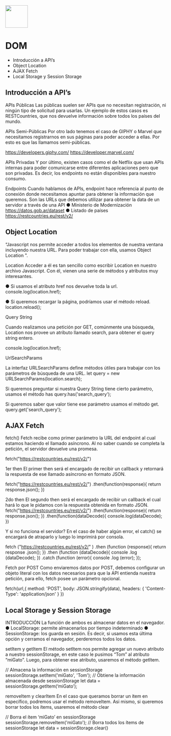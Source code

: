 <img  src='../logo.png' height='70px'>

# DOM   

* Introducción a API’s
* Object Location
* AJAX Fetch
* Local Storage y Session Storage

## Introducción a API’s
APIs Públicas
Las públicas suelen ser APIs que no necesitan
registración, ni ningún tipo de solicitud para usarlas. Un
ejemplo de estos casos es RESTCountries, que nos
devuelve información sobre todos los países del mundo.

APIs Semi-Públicas
Por otro lado tenemos el caso de GIPHY o Marvel que
necesitamos registrarnos en sus páginas para poder
acceder a ellas. Por esto es que las llamamos
semi-públicas.

https://developers.giphy.com/
https://developer.marvel.com/

APIs Privadas
Y por último, existen casos como el de Netflix que usan
APIs internas para poder comunicarse entre diferentes
aplicaciones pero que son privadas. Es decir, los
endpoints no están disponibles para nuestro consumo.

Endpoints
Cuando hablamos de APIs, endpoint hace referencia al
punto de conexión donde necesitamos apuntar para
obtener la información que queremos.
Son las URLs que debemos utilizar para obtener la data
de un servidor a través de una API
● Ministerio de Modernización
https://datos.gob.ar/dataset
● Listado de países
https://restcountries.eu/rest/v2/

## Object Location
“Javascript nos permite acceder a
todos los elementos de nuestra
ventana incluyendo nuestra URL.
Para poder trabajar con ella,
usamos Object Location ".

Location
Acceder a él es tan sencillo como escribir Location en nuestro
archivo Javascript. Con él, vienen una serie de métodos y
atributos muy interesantes.

● Si usamos el atributo href nos devuelve toda la url.
console.log(location.href);

● Si queremos recargar la página, podríamos usar el método
reload.
  location.reload();

  Query String

  Cuando realizamos una petición por GET, comúnmente una
búsqueda, Location nos provee un atributo llamado search,
para obtener el query string entero.

console.log(location.href);

UrlSearchParams

La interfaz URLSearchParams define métodos útiles para
trabajar con los parámetros de búsqueda de una URL.
let query = new URLSearchParams(location.search);

Si queremos preguntar si nuestra Query String tiene cierto
parámetro, usamos el método has
query.has('search_query');

Si queremos saber que valor tiene ese parámetro usamos el
método get.
query.get('search_query');

## AJAX Fetch

fetch()
Fetch recibe como primer parámetro la URL del endpoint al cual
estamos haciendo el llamado asíncrono. Al no saber cuando se
completa la petición, el servidor devuelve una promesa.

fetch("https://restcountries.eu/rest/v2/")

1er then
El primer then será el encargado de recibir un callback y
retornará la respuesta de ese llamado asíncrono en formato
JSON.

fetch("https://restcountries.eu/rest/v2/")
 .then(function(response){
 return response.json();
 })

 2do then
El segundo then será el encargado de recibir un callback el cual
hará lo que le pidamos con la respuesta obtenida en formato
JSON.
fetch("https://restcountries.eu/rest/v2/")
 .then(function(response){
 return response.json();
 })
 .then(function(dataDecode){
 console.log(dataDecode);
 })

 Y si no funciona el servidor?
En el caso de haber algún error, el catch() se encargará de
atraparlo y luego lo imprimirá por consola.

fetch
("https://restcountries.eu/rest/v2/"
)
 .then
(function
(response){
 return response
.json();
 })
 .then
(function
(dataDecode){
 console
.log
(dataDecode);
 })
 .catch
(function
(error){
 console
.log
(error);
 });

 Fetch por POST
Como enviaremos datos por POST, debemos configurar un
objeto literal con los datos necesarios para que la API entienda
nuestra petición, para ello, fetch posee un parámetro opcional.

fetch(url,{
 method: 'POST',
 body: JSON.stringify(data),
 headers: {
 'Content-Type': 'application/json'
 }
 })

## Local Storage y Session Storage
INTRODUCCIÓN
La función de ambos es almacenar datos en el
navegador.
● LocalStorage: permite almacenarlos por tiempo
indeterminado
● SessionStorage: los guarda en sesión. Es decir, si
usamos esta última opción y cerramos el navegador,
perderemos todos los datos.

setItem y getItem
El método setItem nos permite agregar un nuevo atributo a
nuestro sessionStorage, en este caso le pusimos “Tom” al
atributo “miGato”.
Luego, para obtener ese atributo, usaremos el método getItem.

// Almacena la información en sessionStorage
sessionStorage.setItem('miGato', 'Tom');
// Obtiene la información almacenada desde sessionStorage
let data = sessionStorage.getItem(‘miGato’);

removeItem y clearItem
En el caso que queramos borrar un ítem en específico,
podremos usar el método removeItem.
Asi mismo, si queremos borrar todos los ítems, usaremos el
método clear

// Borra el ítem ‘miGato’ en sessionStorage
sessionStorage.removeItem('miGato');
// Borra todos los ítems de sessionStorage
let data = sessionStorage.clear()








